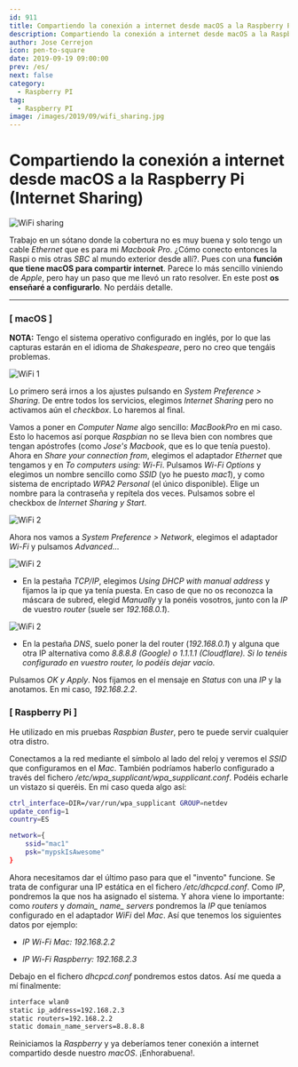 ```yaml
---
id: 911
title: Compartiendo la conexión a internet desde macOS a la Raspberry Pi (Internet Sharing)
description: Compartiendo la conexión a internet desde macOS a la Raspberry Pi (Internet Sharing)
author: Jose Cerrejon
icon: pen-to-square
date: 2019-09-19 09:00:00
prev: /es/
next: false
category:
  - Raspberry PI
tag:
  - Raspberry PI
image: /images/2019/09/wifi_sharing.jpg
---
```


# Compartiendo la conexión a internet desde macOS a la Raspberry Pi (Internet Sharing)

![WiFi sharing](/images/2019/09/wifi_sharing.jpg)

Trabajo en un sótano donde la cobertura no es muy buena y solo tengo un cable *Ethernet* que es para mi *Macbook Pro*. ¿Cómo conecto entonces la Raspi o mis otras *SBC* al mundo exterior desde allí?. Pues con una **función que tiene macOS para compartir internet**. Parece lo más sencillo viniendo de *Apple*, pero hay un paso que me llevó un rato resolver. En este post **os enseñaré a configurarlo**. No perdáis detalle.

- - -
###  [ macOS ]
**NOTA:** Tengo el sistema operativo configurado en inglés, por lo que las capturas estarán en el idioma de *Shakespeare*, pero no creo que tengáis problemas. 

![WiFi 1](/images/2019/09/WiFi_00.png)

Lo primero será irnos a los ajustes pulsando en *System Preference > Sharing*. De entre todos los servicios, elegimos *Internet Sharing* pero no activamos aún el *checkbox*. Lo haremos al final.

Vamos a poner en *Computer Name* algo sencillo: *MacBookPro* en mi caso. Esto lo hacemos así porque *Raspbian* no se lleva bien con nombres que tengan apóstrofes (como *Jose's Macbook*, que es lo que tenía puesto). Ahora en *Share your connection from*, elegimos el adaptador *Ethernet* que tengamos y en *To computers using: Wi-Fi*. Pulsamos *Wi-Fi Options* y elegimos un nombre sencillo como *SSID* (yo he puesto *mac1*), y como sistema de encriptado *WPA2 Personal* (el único disponible). Elige un nombre para la contraseña y repítela dos veces. Pulsamos sobre el checkbox de *Internet Sharing y Start*.

![WiFi 2](/images/2019/09/WiFi_01.png)

Ahora nos vamos a *System Preference > Network*, elegimos el adaptador *Wi-Fi* y pulsamos *Advanced*... 

![WiFi 2](/images/2019/09/WiFi_02.png)

* En la pestaña *TCP/IP*, elegimos *Using DHCP with manual address* y fijamos la ip que ya tenía puesta. En caso de que no os reconozca la máscara de subred, elegid *Manually* y la ponéis vosotros, junto con la *IP* de vuestro *router* (suele ser *192.168.0.1*).

![WiFi 2](/images/2019/09/WiFi_03.png)

* En la pestaña *DNS*, suelo poner la del router (*192.168.0.1*) y alguna que otra IP alternativa como *8.8.8.8 (Google) o 1.1.1.1 (Cloudflare). Si lo tenéis configurado en vuestro router, lo podéis dejar vacío.*

Pulsamos *OK y Apply*. Nos fijamos en el mensaje en *Status* con una *IP* y la anotamos. En mi caso, *192.168.2.2*.

###  [ Raspberry Pi ]

He utilizado en mis pruebas *Raspbian Buster*, pero te puede servir cualquier otra distro. 

Conectamos a la red mediante el símbolo al lado del reloj y veremos el *SSID* que configuramos en el *Mac*. También podríamos haberlo configurado a través del fichero */etc/wpa_supplicant/wpa_supplicant.conf*. Podéis echarle un vistazo si queréis. En mi caso queda algo así:

```bash
ctrl_interface=DIR=/var/run/wpa_supplicant GROUP=netdev
update_config=1
country=ES

network={
	ssid="mac1"
	psk="mypskIsAwesome"
}
```

Ahora necesitamos dar el último paso para que el "invento" funcione. Se trata de configurar una IP estática en el fichero */etc/dhcpcd.conf*. Como *IP*, pondremos la que nos ha asignado el sistema. Y ahora viene lo importante: como *routers* y *domain_ name_ servers* pondremos la *IP* que teníamos configurado en el adaptador *WiFi* del *Mac*. Así que tenemos los siguientes datos por ejemplo:

* *IP Wi-Fi Mac: 192.168.2.2*

* *IP Wi-Fi Raspberry: 192.168.2.3*

Debajo en el fichero *dhcpcd.conf* pondremos estos datos. Así me queda a mí finalmente:

```bash
interface wlan0
static ip_address=192.168.2.3
static routers=192.168.2.2
static domain_name_servers=8.8.8.8
```

Reiniciamos la *Raspberry* y ya deberíamos tener conexión a internet compartido desde nuestro *macOS*. ¡Enhorabuena!.
